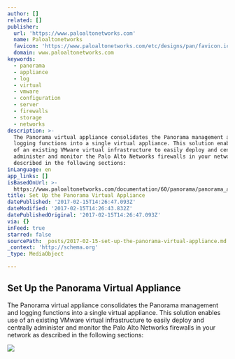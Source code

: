 ```yaml
---
author: []
related: []
publisher:
  url: 'https://www.paloaltonetworks.com'
  name: Paloaltonetworks
  favicon: 'https://www.paloaltonetworks.com/etc/designs/pan/favicon.ico'
  domain: www.paloaltonetworks.com
keywords:
  - panorama
  - appliance
  - log
  - virtual
  - vmware
  - configuration
  - server
  - firewalls
  - storage
  - networks
description: >-
  The Panorama virtual appliance consolidates the Panorama management and
  logging functions into a single virtual appliance. This solution enables use
  of an existing VMware virtual infrastructure to easily deploy and centrally
  administer and monitor the Palo Alto Networks firewalls in your network as
  described in the following sections:
inLanguage: en
app_links: []
isBasedOnUrl: >-
  https://www.paloaltonetworks.com/documentation/60/panorama/panorama_adminguide/set-up-panorama/set-up-the-panorama-virtual-appliance#94096
title: Set Up the Panorama Virtual Appliance
datePublished: '2017-02-15T14:26:47.093Z'
dateModified: '2017-02-15T14:26:43.832Z'
datePublishedOriginal: '2017-02-15T14:26:47.093Z'
via: {}
inFeed: true
starred: false
sourcePath: _posts/2017-02-15-set-up-the-panorama-virtual-appliance.md
_context: 'http://schema.org'
_type: MediaObject

---
```

<article style=""><h1>Set Up the Panorama Virtual Appliance</h1><p>The Panorama virtual appliance consolidates the Panorama management and logging functions into a single virtual appliance. This solution enables use of an existing VMware virtual infrastructure to easily deploy and centrally administer and monitor the Palo Alto Networks firewalls in your network as described in the following sections:</p><img src="https://www.paloaltonetworks.com/etc/clientlibs/pan/img/logo-blue-medium.png" /></article>